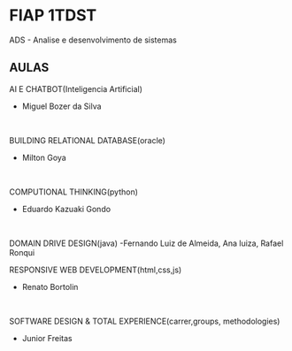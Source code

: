 # FIAP 1TDST
ADS - Analise e desenvolvimento de sistemas
<br/>
## AULAS
AI E CHATBOT(Inteligencia Artificial)
- Miguel Bozer da Silva
</br>

BUILDING RELATIONAL DATABASE(oracle)
- Milton Goya
</br>

COMPUTIONAL THINKING(python)
- Eduardo Kazuaki Gondo
<br/>

DOMAIN DRIVE DESIGN(java)
-Fernando Luiz de Almeida, Ana luiza, Rafael Ronqui
<br/>

RESPONSIVE WEB DEVELOPMENT(html,css,js)
- Renato Bortolin
<br/>

SOFTWARE DESIGN & TOTAL EXPERIENCE(carrer,groups, methodologies)
- Junior Freitas
